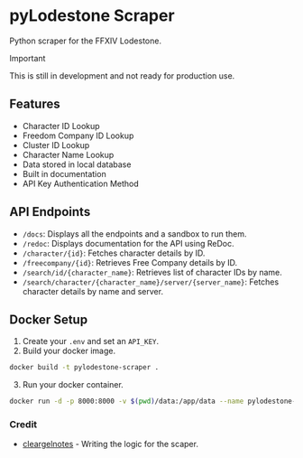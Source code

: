 # pyLodestone Scraper
 Python scraper for the FFXIV Lodestone.

 > [!IMPORTANT]  
 > This is still in development and not ready for production use.

## Features
 - Character ID Lookup
 - Freedom Company ID Lookup
 - Cluster ID Lookup
 - Character Name Lookup
 - Data stored in local database
 - Built in documentation
 - API Key Authentication Method

## API Endpoints
 - `/docs`: Displays all the endpoints and a sandbox to run them.
 - `/redoc`: Displays documentation for the API using ReDoc.
 - `/character/{id}`: Fetches character details by ID.
 - `/freecompany/{id}`: Retrieves Free Company details by ID.
 - `/search/id/{character_name}`: Retrieves list of character IDs by name.
 - `/search/character/{character_name}/server/{server_name}`: Fetches character details by name and server.

## Docker Setup
 1. Create your `.env` and set an `API_KEY`.
 2. Build your docker image.
 ```bash
 docker build -t pylodestone-scraper .
 ```
 3. Run your docker container.
 ```bash
 docker run -d -p 8000:8000 -v $(pwd)/data:/app/data --name pylodestone-scraper pylodestone-scraper
 ```

### Credit
 - [cleargelnotes](https://github.com/cleargelnotes) - Writing the logic for the scaper.